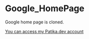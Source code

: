 # Google_HomePage

Google home page is cloned.

[You can access my Patika.dev account ](https://app.patika.dev/kadircelebi)
